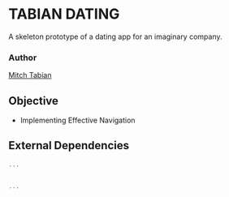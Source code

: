 # TABIAN DATING
A skeleton prototype of a dating app for an imaginary company.
### Author
[Mitch Tabian](https://app.pluralsight.com/profile/author/mitch-tabian)
## Objective
- Implementing Effective Navigation

## External Dependencies

```kt
...


...
```
